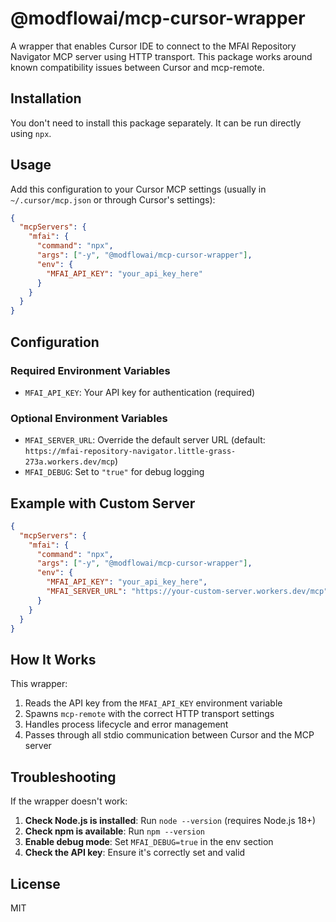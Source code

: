 # @modflowai/mcp-cursor-wrapper

A wrapper that enables Cursor IDE to connect to the MFAI Repository Navigator MCP server using HTTP transport. This package works around known compatibility issues between Cursor and mcp-remote.

## Installation

You don't need to install this package separately. It can be run directly using `npx`.

## Usage

Add this configuration to your Cursor MCP settings (usually in `~/.cursor/mcp.json` or through Cursor's settings):

```json
{
  "mcpServers": {
    "mfai": {
      "command": "npx",
      "args": ["-y", "@modflowai/mcp-cursor-wrapper"],
      "env": {
        "MFAI_API_KEY": "your_api_key_here"
      }
    }
  }
}
```

## Configuration

### Required Environment Variables

- `MFAI_API_KEY`: Your API key for authentication (required)

### Optional Environment Variables

- `MFAI_SERVER_URL`: Override the default server URL (default: `https://mfai-repository-navigator.little-grass-273a.workers.dev/mcp`)
- `MFAI_DEBUG`: Set to `"true"` for debug logging

## Example with Custom Server

```json
{
  "mcpServers": {
    "mfai": {
      "command": "npx",
      "args": ["-y", "@modflowai/mcp-cursor-wrapper"],
      "env": {
        "MFAI_API_KEY": "your_api_key_here",
        "MFAI_SERVER_URL": "https://your-custom-server.workers.dev/mcp"
      }
    }
  }
}
```

## How It Works

This wrapper:
1. Reads the API key from the `MFAI_API_KEY` environment variable
2. Spawns `mcp-remote` with the correct HTTP transport settings
3. Handles process lifecycle and error management
4. Passes through all stdio communication between Cursor and the MCP server

## Troubleshooting

If the wrapper doesn't work:

1. **Check Node.js is installed**: Run `node --version` (requires Node.js 18+)
2. **Check npm is available**: Run `npm --version`
3. **Enable debug mode**: Set `MFAI_DEBUG=true` in the env section
4. **Check the API key**: Ensure it's correctly set and valid

## License

MIT